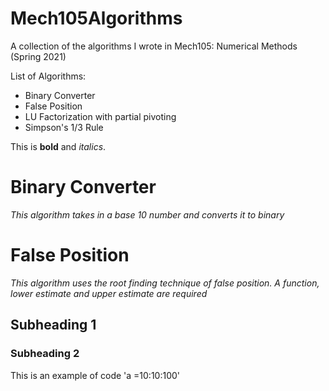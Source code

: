 # Mech105Algorithms
A collection of the algorithms I wrote in Mech105: Numerical Methods (Spring 2021)

List of Algorithms: 
* Binary Converter
* False Position
* LU Factorization with partial pivoting
* Simpson's 1/3 Rule

This is **bold** and *italics*.

# Binary Converter
*This algorithm takes in a base 10 number and converts it to binary*

# False Position
*This algorithm uses the root finding technique of false position. A function, lower estimate and upper estimate are required*
## Subheading 1

### Subheading 2

This is an example of code 'a =10:10:100'
